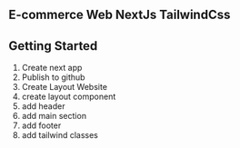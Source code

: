 ## E-commerce Web NextJs TailwindCss

## Getting Started

1. Create next app
2. Publish to github
3. Create Layout Website
  1. create layout component
  2. add header
  3. add main section
  4. add footer
  5. add tailwind classes

